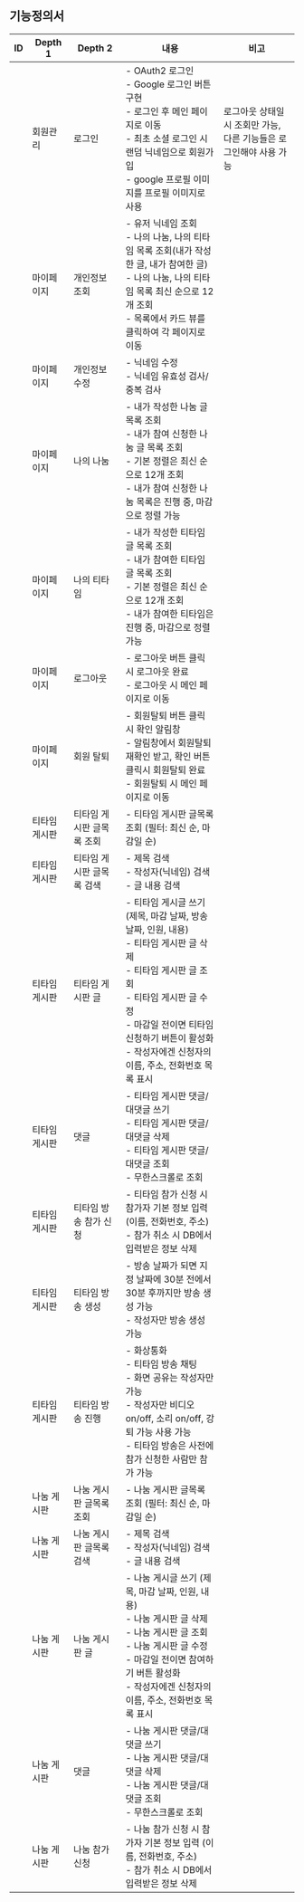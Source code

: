## 기능정의서

| ID   | Depth 1          | Depth 2                      | 내용                                                         | 비고                                                         |
| ---- | ---------------- | ---------------------------- | ------------------------------------------------------------ | ------------------------------------------------------------ |
|      | 회원관리         | 로그인                       | - OAuth2 로그인<br>- Google 로그인 버튼 구현<br>- 로그인 후 메인 페이지로 이동<br>- 최초 소셜 로그인 시 랜덤 닉네임으로 회원가입<br>- google 프로필 이미지를 프로필 이미지로 사용 | 로그아웃 상태일 시 조회만 가능, 다른 기능들은 로그인해야 사용 가능 |
|      | 마이페이지       | 개인정보 조회                | - 유저 닉네임 조회<br>- 나의 나눔, 나의 티타임 목록 조회(내가 작성한 글, 내가 참여한 글)<br>- 나의 나눔, 나의 티타임 목록 최신 순으로 12개 조회<br>- 목록에서 카드 뷰를 클릭하여 각 페이지로 이동 |                                                              |
|      | 마이페이지       | 개인정보 수정                | - 닉네임 수정<br>- 닉네임 유효성 검사/중복 검사 |                                                              |
|      | 마이페이지       | 나의 나눔                    | - 내가 작성한 나눔 글 목록 조회<br>- 내가 참여 신청한 나눔 글 목록 조회<br>- 기본 정렬은 최신 순으로 12개 조회<br>- 내가 참여 신청한 나눔 목록은 진행 중, 마감으로 정렬 가능 |                                                              |
|      | 마이페이지       | 나의 티타임                  | - 내가 작성한 티타임 글 목록 조회<br>- 내가 참여한 티타임 글 목록 조회<br>- 기본 정렬은 최신 순으로 12개 조회<br>- 내가 참여한 티타임은 진행 중, 마감으로 정렬 가능 |                                                              |
|      | 마이페이지       | 로그아웃                     | - 로그아웃 버튼 클릭 시 로그아웃 완료<br>- 로그아웃 시 메인 페이지로 이동 |                                                              |
|      | 마이페이지       | 회원 탈퇴                    | - 회원탈퇴 버튼 클릭 시 확인 알림창<br>- 알림창에서 회원탈퇴 재확인 받고, 확인 버튼 클릭시 회원탈퇴 완료<br>- 회원탈퇴 시 메인 페이지로 이동 |                                                              |
|      | 티타임 게시판      | 티타임 게시판 글목록 조회     | - 티타임 게시판 글목록 조회 (필터: 최신 순, 마감일 순) |                                                              |
|      | 티타임 게시판      | 티타임 게시판 글목록 검색     | - 제목 검색<br>- 작성자(닉네임) 검색<br>- 글 내용 검색 |                                                              |
|      | 티타임 게시판    | 티타임 게시판 글            | - 티타임 게시글 쓰기 (제목, 마감 날짜, 방송 날짜, 인원, 내용)<br>- 티타임 게시판 글 삭제<br>- 티타임 게시판 글 조회<br>- 티타임 게시판 글 수정<br>- 마감일 전이면 티타임 신청하기 버튼이 활성화<br>- 작성자에겐 신청자의 이름, 주소, 전화번호 목록 표시 |                                                              |
|      | 티타임 게시판    | 댓글                         | - 티타임 게시판 댓글/대댓글 쓰기<br>- 티타임 게시판 댓글/대댓글 삭제<br>- 티타임 게시판 댓글/대댓글 조회<br>- 무한스크롤로 조회 |                                                              |
|      | 티타임 게시판    | 티타임 방송 참가 신청        | - 티타임 참가 신청 시 참가자 기본 정보 입력 (이름, 전화번호, 주소)<br>- 참가 취소 시 DB에서 입력받은 정보 삭제 |                                                              |
|      | 티타임 게시판    | 티타임 방송 생성             | - 방송 날짜가 되면 지정 날짜에 30분 전에서 30분 후까지만 방송 생성 가능<br>- 작성자만 방송 생성 가능 |                                                              |
|      | 티타임 게시판    | 티타임 방송 진행                  | - 화상통화<br>- 티타임 방송 채팅<br>- 화면 공유는 작성자만 가능<br>- 작성자만 비디오 on/off, 소리 on/off, 강퇴 가능 사용 가능<br>- 티타임 방송은 사전에 참가 신청한 사람만 참가 가능 |                                                              |
|      | 나눔 게시판      | 나눔 게시판 글목록 조회     | - 나눔 게시판 글목록 조회 (필터: 최신 순, 마감일 순) |                                                              |
|      | 나눔 게시판      | 나눔 게시판 글목록 검색     | - 제목 검색<br>- 작성자(닉네임) 검색<br>- 글 내용 검색 |                                                              |
|      | 나눔 게시판      | 나눔 게시판 글              | - 나눔 게시글 쓰기 (제목, 마감 날짜, 인원, 내용)<br>- 나눔 게시판 글 삭제<br>- 나눔 게시판 글 조회<br>- 나눔 게시판 글 수정<br>- 마감일 전이면 참여하기 버튼 활성화<br>- 작성자에겐 신청자의 이름, 주소, 전화번호 목록 표시 |                                                              |
|      | 나눔 게시판    | 댓글                         | - 나눔 게시판 댓글/대댓글 쓰기<br>- 나눔 게시판 댓글/대댓글 삭제<br>- 나눔 게시판 댓글/대댓글 조회<br>- 무한스크롤로 조회 |                                                              |
|      | 나눔 게시판    | 나눔 참가 신청        | - 나눔 참가 신청 시 참가자 기본 정보 입력 (이름, 전화번호, 주소)<br>- 참가 취소 시 DB에서 입력받은 정보 삭제 |                                                              |
